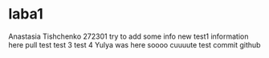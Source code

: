 # laba1
Anastasia Tishchenko
272301
try to add some info
new test1
information here
pull test
test 3
test 4
Yulya was here
soooo cuuuute
test commit
github